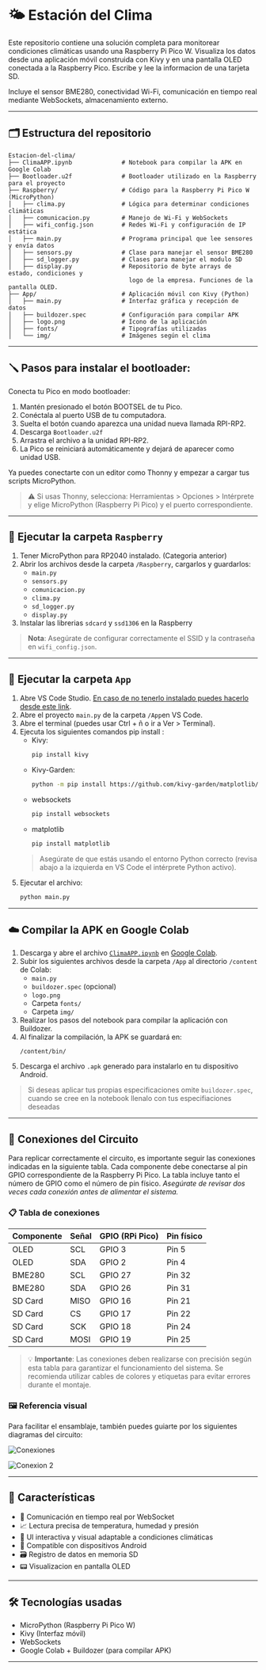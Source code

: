 # 🌤️ Estación del Clima

Este repositorio contiene una solución completa para monitorear condiciones climáticas usando una Raspberry Pi Pico W. Visualiza los datos desde una aplicación móvil construida con Kivy y en una pantalla OLED conectada a la Raspberry Pico. Escribe y lee la informacion de una tarjeta SD.

Incluye el sensor BME280, conectividad Wi-Fi, comunicación en tiempo real mediante WebSockets, almacenamiento externo.

---

## 🗂️ Estructura del repositorio

```
Estacion-del-clima/
├── ClimaAPP.ipynb              # Notebook para compilar la APK en Google Colab
├── Bootloader.u2f              # Bootloader utilizado en la Raspberry para el proyecto
├── Raspberry/                  # Código para la Raspberry Pi Pico W (MicroPython)
│   ├── clima.py                # Lógica para determinar condiciones climáticas
│   ├── comunicacion.py         # Manejo de Wi-Fi y WebSockets
│   ├── wifi_config.json        # Redes Wi-Fi y configuración de IP estática
│   ├── main.py                 # Programa principal que lee sensores y envía datos
│   ├── sensors.py              # Clase para manejar el sensor BME280
│   ├── sd_logger.py            # Clases para manejar el modulo SD
│   ├── display.py              # Repositorio de byte arrays de estado, condiciones y
                                  logo de la empresa. Funciones de la pantalla OLED.
├── App/                        # Aplicación móvil con Kivy (Python)
│   ├── main.py                 # Interfaz gráfica y recepción de datos
│   ├── buildozer.spec          # Configuración para compilar APK
│   ├── logo.png                # Ícono de la aplicación
│   ├── fonts/                  # Tipografías utilizadas
│   └── img/                    # Imágenes según el clima
```
---

## 🪛 Pasos para instalar el bootloader:
Conecta tu Pico en modo bootloader:
1. Mantén presionado el botón BOOTSEL de tu Pico.
2. Conéctala al puerto USB de tu computadora.
3. Suelta el botón cuando aparezca una unidad nueva llamada RPI-RP2.
4. Descarga `Bootloader.u2f`
5. Arrastra el archivo a la unidad RPI-RP2.
6. La Pico se reiniciará automáticamente y dejará de aparecer como unidad USB.

Ya puedes conectarte con un editor como Thonny y empezar a cargar tus scripts MicroPython.

> ⚠️ Si usas Thonny, selecciona: Herramientas > Opciones > Intérprete y elige MicroPython (Raspberry Pi Pico) y el puerto correspondiente.

---

## 📡 Ejecutar la carpeta `Raspberry` 

1. Tener MicroPython para RP2040 instalado. (Categoria anterior)
2. Abrir los archivos desde la carpeta `/Raspberry`, cargarlos y guardarlos:
   - `main.py`
   - `sensors.py`
   - `comunicacion.py`
   - `clima.py`
   - `sd_logger.py`
   - `display.py`
3. Instalar las librerias `sdcard` y `ssd1306` en la Raspberry
> **Nota**: Asegúrate de configurar correctamente el SSID y la contraseña en `wifi_config.json`.

---

## 📱 Ejecutar la carpeta `App`

1. Abre VS Code Studio. [En caso de no tenerlo instalado puedes hacerlo desde este link](https://code.visualstudio.com/download).
2. Abre el proyecto `main.py` de la carpeta `/App`en VS Code.
3. Abre el terminal (puedes usar Ctrl + ñ o ir a Ver > Terminal).
4. Ejecuta los siguientes comandos pip install :
   - Kivy:
     ```bash
     pip install kivy
     ```
   -  Kivy-Garden:
       ```bash
       python -m pip install https://github.com/kivy-garden/matplotlib/archive/master.zip
       ```
   - websockets
     ```bash
     pip install websockets
     ```
   - matplotlib
     ```bash
     pip install matplotlib
     ```
   > Asegúrate de que estás usando el entorno Python correcto (revisa abajo a la izquierda en VS Code el intérprete Python activo).
4. Ejecutar el archivo:
   ```bash
   python main.py
   ```
   
---

## ☁️ Compilar la APK en Google Colab

1. Descarga y abre el archivo [`ClimaAPP.ipynb`](ClimaAPP.ipynb) en [Google Colab](https://colab.research.google.com/).
2. Subir los siguientes archivos desde la carpeta `/App` al directorio `/content` de Colab:
   - `main.py`
   - `buildozer.spec` (opcional)
   - `logo.png`
   - Carpeta `fonts/`
   - Carpeta `img/`
3. Realizar los pasos del notebook para compilar la aplicación con Buildozer.
4. Al finalizar la compilación, la APK se guardará en:  
   ```
   /content/bin/
   ```
5. Descarga el archivo `.apk` generado para instalarlo en tu dispositivo Android.
> Si deseas aplicar tus propias especificaciones omite `buildozer.spec`, cuando se cree en la notebook llenalo con tus especifiaciones deseadas
---
## 🔌 Conexiones del Circuito

Para replicar correctamente el circuito, es importante seguir las conexiones indicadas en la siguiente tabla. 
Cada componente debe conectarse al pin GPIO correspondiente de la Raspberry Pi Pico. 
La tabla incluye tanto el número de GPIO como el número de pin físico. 
*Asegúrate de revisar dos veces cada conexión antes de alimentar el sistema.*

### 📋 Tabla de conexiones

| Componente   | Señal | GPIO (RPi Pico) | Pin físico |
|--------------|-------|-----------------|------------|
| OLED         | SCL   | GPIO 3          | Pin 5      |
| OLED         | SDA   | GPIO 2          | Pin 4      |
| BME280       | SCL   | GPIO 27         | Pin 32     |
| BME280       | SDA   | GPIO 26         | Pin 31     |
| SD Card      | MISO  | GPIO 16         | Pin 21     |
| SD Card      | CS    | GPIO 17         | Pin 22     |
| SD Card      | SCK   | GPIO 18         | Pin 24     |
| SD Card      | MOSI  | GPIO 19         | Pin 25     |

> 💡 **Importante**: Las conexiones deben realizarse con precisión según esta tabla para garantizar el funcionamiento del sistema. Se recomienda utilizar cables de colores y etiquetas para evitar errores durante el montaje.

### 🖼️ Referencia visual

Para facilitar el ensamblaje, también puedes guiarte por los siguientes diagramas del circuito:

![Conexiones](images/Conexiones.png)

![Conexion 2](images/Conexion%202.jpg)

---

## 🚀 Características

- 📡 Comunicación en tiempo real por WebSocket
- 📈 Lectura precisa de temperatura, humedad y presión
- 🎨 UI interactiva y visual adaptable a condiciones climáticas
- 📲 Compatible con dispositivos Android
- 🗃️ Registro de datos en memoria SD
- 📟 Visualizacion en pantalla OLED

---

## 🛠️ Tecnologías usadas

- MicroPython (Raspberry Pi Pico W)
- Kivy (Interfaz móvil)
- WebSockets
- Google Colab + Buildozer (para compilar APK)

---
